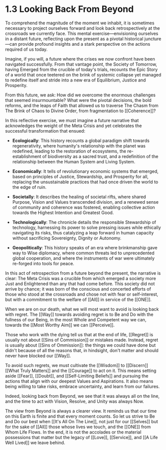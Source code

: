# 1.3 Looking Back From Beyond

To comprehend the magnitude of the moment we inhabit, it is sometimes necessary to project ourselves forward and look back retrospectively at the crossroads we currently face. This mental exercise—envisioning ourselves in a distant future, reflecting upon the present as a pivotal historical juncture—can provide profound insights and a stark perspective on the actions required of us today.

Imagine, if you will, a future where the crises we now confront have been navigated successfully. From that vantage point, the Society of Tomorrow, having Emerged from the crucible of today's trials, recounts the Epic Story of a world that once teetered on the brink of systemic collapse yet managed to redefine itself and stride into a new era of Equilibrium, Justice and Prosperity.

From this future, we ask: How did we overcome the enormous challenges that seemed insurmountable? What were the pivotal decisions, the bold reforms, and the leaps of Faith that allowed us to traverse The Chasm from The Brink of Chaos to Divine Order, from fragmentation to [[Coherence]]?

In this reflective exercise, we must imagine a future narrative that acknowledges the weight of the Meta Crisis and yet celebrates the successful transformation that ensued:

- **Ecologically**: This history recounts a global paradigm shift towards regenerativity, where humanity's relationship with the planet was redefined, leading to the restoration of ecosystems, the re-establishment of biodiversity as a sacred trust, and a redefinition of the relationship between the Human System and Living System.
    
- **Economically**: It tells of revolutionary economic systems that emerged, based on principles of Justice, Stewardship, and Prosperity for all, replacing the unsustainable practices that had once driven the world to the edge of ruin.
    
- **Societally**: It describes the healing of societal rifts, where shared Purpose, Vision and Values transcended division, and a renewed sense of community and coherence was fostered, enabling collective action towards the Highest Intention and Greatest Good.
    
- **Technologically**: The chronicle details the responsible Stewardship of technology, harnessing its power to solve pressing issues while ethically navigating its risks, thus catalyzing a leap forward in human capacity without sacrificing Sovereignty, Dignity or Autonomy.
    
- **Geopolitically**: This history speaks of an era where brinkmanship gave way to Wise diplomacy, where common threats led to unprecedented global cooperation, and where the instruments of war were ultimately re-forged into tools for peace.
    

In this act of retrospection from a future beyond the present, the narrative is clear: The Meta Crisis was a crucible from which emerged a society more Just and Enlightened than any that had come before. This society did not arrive by chance; it was born of the conscious and concerted efforts of those who stood at the crossroads and chose not with fear or self-interest, but with a commitment to the welfare of [[All]] in service of the [[ONE]]. 

When we are on our death, what we will most want to avoid is looking back with regret.  The [[Way]] towards avoiding regret is to Be and Do with the fullness of our Being, in the most Whole and Competent way we can, towards the [[Most Worthy Aim]] we can [[Perceive]].

Those who work with the dying tell us that at the end of life, [[Regret]] is usually not about [[Sins of Commission]] or mistakes made. Instead, regret is usually about [[Sins of Ommission]]: the things we could have done but didn't because of all the reasons that, in hindsight, don't matter and should never have blocked our [[Way]]. 

To avoid such regrets, we must cultivate the [[Wisdom]] to [[Discern]]  [[What Truly Matters]] and the [[Courage]] to act on it. This means setting aside [[Fear]], [[Doubt]], and [[Self-Limiting Beliefs]] and pursuing the actions that align with our deepest Values and Aspirations. It also means being willing to take risks, embrace uncertainty, and learn from our failures.

Indeed, looking back from Beyond, we see that it was always all on the line, and the time to act with Vision, Resolve, and Unity was always Now. 

The view from Beyond is always a clearer view. It reminds us that our time on this Earth is finite and that every moment counts. So let us strive to Be and Do our best when [[It's All On The Line]], not just for our [[Selves]] but for the sake of [[All]] those whose lives we touch, and the [[ONE]] from Whom Life Flows. In the end, it is not the accolades or the material possessions that matter but the legacy of [[Love]], [[Service]], and [[A Life Well Lived]] we leave behind.